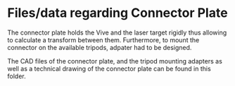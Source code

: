 # Files/data regarding Connector Plate

The connector plate holds the Vive and the laser target rigidly thus allowing to calculate a transform between them. 
Furthermore, to mount the connector on the available tripods, adpater had to be designed. 

The CAD files of the connector plate, and the tripod mounting adapters  as well as a technical drawing of the connector plate can be found in this folder.



